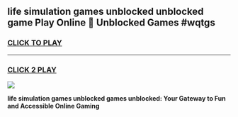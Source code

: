 
## life simulation games unblocked unblocked game Play Online 👋 Unblocked Games #wqtgs
<h3>
<a href="https://premium.freeplayer.one?title=life_simulation_games_unblocked&ref=21F">CLICK TO PLAY</a></h3>
<hr>

<h3>
<a href="https://premium.freeplayer.one?title=life_simulation_games_unblocked&ref=21F">CLICK 2 PLAY</a>
  
</h3>

<a href="https://premium.freeplayer.one?title=life_simulation_games_unblocked&ref=21F/"><img src="https://clearcache.store/games.png"></a>


**life simulation games unblocked games unblocked: Your Gateway to Fun and Accessible Online Gaming**
